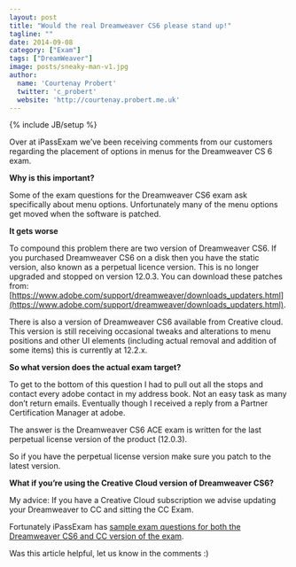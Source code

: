 ```yaml
---
layout: post
title: "Would the real Dreamweaver CS6 please stand up!"
tagline: ""
date: 2014-09-08
category: ["Exam"]
tags: ["DreamWeaver"]
image: posts/sneaky-man-v1.jpg
author:
  name: 'Courtenay Probert'
  twitter: 'c_probert'
  website: 'http://courtenay.probert.me.uk'
---
```

{% include JB/setup %}

Over at iPassExam we’ve been receiving comments from our customers regarding the placement of options in menus for the Dreamweaver CS 6 exam.

**Why is this important?**

Some of the exam questions for the Dreamweaver CS6 exam ask specifically about menu options.  Unfortunately many of the menu options get moved when the software is patched.

**It gets worse**

To compound this problem there are two version of Dreamweaver CS6.  If you purchased Dreamweaver CS6 on a disk then you have the static version, also known as a perpetual licence version.  This is no longer upgraded and stopped on version 12.0.3.  You can download these patches from: [https://www.adobe.com/support/dreamweaver/downloads_updaters.html](https://www.adobe.com/support/dreamweaver/downloads_updaters.html).  

There is also a version of Dreamweaver CS6 available from Creative cloud.  This version is still receiving occasional tweaks and alterations to menu positions and other UI elements (including actual removal and addition of some items) this is currently at 12.2.x.

**So what version does the actual exam target?**

To get to the bottom of this question I had to pull out all the stops and contact every adobe contact in my address book. Not an easy task as many don’t return emails. Eventually though I received a reply from a Partner Certification Manager at adobe.

The answer is the Dreamweaver CS6 ACE exam is written for the last perpetual license version of the product (12.0.3).

So if you have the perpetual license version make sure you patch to the latest version.  

**What if  you’re using the Creative Cloud version of Dreamweaver CS6?**

My advice: If you have a Creative Cloud subscription we advise updating your Dreamweaver to CC and sitting the CC Exam.

Fortunately iPassExam has [sample exam questions for both the Dreamweaver CS6 and CC version of the exam](https://www.ipassexam.com/p/adobe-dreamweaver-exam-study).  

Was this article helpful, let us know in the comments :)